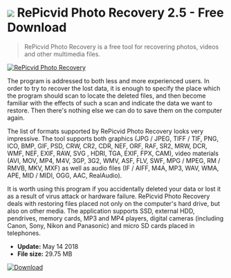 # ![](https://cdn.softexe.net/static/icon/c/repicvid-photo-recovery-10276.png) RePicvid Photo Recovery 2.5 - Free Download

> RePicvid Photo Recovery is a free tool for recovering photos, videos and other multimedia files.

[![RePicvid Photo Recovery](https://gallery.dpcdn.pl/imgc/Tools/81718/g_-_420x350_1.5_-_xa0c2ecfc-af1f-4ec2-9a77-209a0e7063c7.jpg)](https://softexe.net/win/disks-files/data-recovery/repicvid-photo-recovery:pRbgf.html)

The program is addressed to both less and more experienced users. In order to try to recover the lost data, it is enough to specify the place which the program should scan to locate the deleted files, and then become familiar with the effects of such a scan and indicate the data we want to restore. Then there's nothing else we can do to save them on the computer again.
 
 The list of formats supported by RePicvid Photo Recovery looks very impressive. The tool supports both graphics (JPG / JPEG, TIFF / TIF, PNG, ICO, BMP, GIF, PSD, CRW, CR2, CDR, NEF, ORF, RAF, SR2, MRW, DCR, WMF, NEF, EXIF, RAW, SVG , HDRI, TGA, EXIF, FPX, CAM), video materials (AVI, MOV, MP4, M4V, 3GP, 3G2, WMV, ASF, FLV, SWF, MPG / MPEG, RM / RMVB, MKV, MXF) as well as audio files (IF / AIFF, M4A, MP3, WAV, WMA, APE, MID / MIDI, OGG, AAC, RealAudio).
 
 It is worth using this program if you accidentally deleted your data or lost it as a result of virus attack or hardware failure. RePicvid Photo Recovery deals with restoring files placed not only on the computer's hard drive, but also on other media. The application supports SSD, external HDD, pendrives, memory cards, MP3 and MP4 players, digital cameras (including Canon, Sony, Nikon and Panasonic) and micro SD cards placed in telephones.


- **Update:** May 14 2018
- **File size:** 29.75 MB

[![Download](https://cdn.softexe.net/static/img/download.png)](https://softexe.net/win/disks-files/data-recovery/repicvid-photo-recovery:pRbgf.html)

